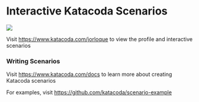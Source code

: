 # Interactive Katacoda Scenarios

[![](http://shields.katacoda.com/katacoda/jorloque/count.svg)](https://www.katacoda.com/jorloque "Get your profile on Katacoda.com")

Visit https://www.katacoda.com/jorloque to view the profile and interactive scenarios

### Writing Scenarios
Visit https://www.katacoda.com/docs to learn more about creating Katacoda scenarios

For examples, visit https://github.com/katacoda/scenario-example
